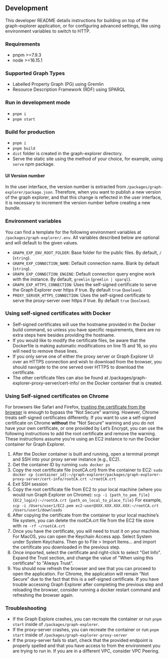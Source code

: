## Development
This developer README details instructions for building on top of the graph-explorer application, or for configuring advanced settings, like using environment variables to switch to HTTP.

### Requirements
- pnpm >=7.9.3
- node >=16.15.1

### Supported Graph Types
- Labelled Property Graph (PG) using Gremlin
- Resource Description Framework (RDF) using SPARQL 

### Run in development mode
- `pnpm i`
- `pnpm start`

### Build for production
- `pnpm i`
- `pnpm build`
- `dist` folder is created in the graph-explorer directory.
- Serve the static site using the method of your choice,
for example, using `serve` npm package.

#### UI Version number
In the user interface, the version number is extracted from `/packages/graph-explorer/package.json`.
Therefore, when you want to publish a new version of the graph explorer, and that this change is reflected in the user interface, it is necessary to increment the version number before creating a new bundle.

### Environment variables

You can find a template for the following environment variables at `/packages/graph-explorer/.env`. All variables described below are optional and will default to the given values.

- `GRAPH_EXP_ENV_ROOT_FOLDER`: Base folder for the public files. By default, `/` (`string`). 
- `GRAPH_EXP_CONNECTION_NAME`: Default connection name. Blank by default (`string`).
- `GRAPH_EXP_CONNECTION_ENGINE`: Default connection query engine work with the instance. By default, `gremlin` (`gremlin | sparql`).
- `GRAPH_EXP_HTTPS_CONNECTION`: Uses the self-signed certificate to serve the Graph Explorer over https if true. By default `true` (`boolean`).
- `PROXY_SERVER_HTTPS_CONNECTION`: Uses the self-signed certificate to serve the proxy-server over https if true. By default `true` (`boolean`).

### Using self-signed certificates with Docker

- Self-signed certificates will use the hostname provided in the Docker build command, so unless you have specific requirements, there are no extra steps here besides providing the hostname.
- If you would like to modify the certificate files, be aware that the Dockerfile is making automatic modifications on line 15 and 16, so you will need to remove these lines. 
- If you only serve one of either the proxy server or Graph Explorer UI over an HTTPS connection and wish to download from the browser, you should navigate to the one served over HTTPS to download the certificate.
- The other certificate files can also be found at /packages/graph-explorer-proxy-server/cert-info/ on the Docker container that is created. 

### Using Self-signed certificates on Chrome

For browsers like Safari and Firefox, [trusting the certificate from the browser](../README.md/#https-connections) is enough to bypass the “Not Secure” warning. However, Chrome treats self-signed certificates differently. If you want to use a self-signed certificate on Chrome **without** the “Not Secure” warning and you do not have your own certificate, or one provided by Let’s Encrypt, you can use the following instructions to add the root certificate and remove the warning. These instructions assume you’re using an EC2 instance to run the Docker container for Graph Explorer.

1. After the Docker container is built and running, open a terminal prompt and SSH into your proxy server instance (e.g., EC2).
2. Get the container ID by running `sudo docker ps`
3. Copy the root certificate file (rootCA.crt) from the container to EC2: `sudo docker cp {container_id}:~/graph-explorer/packages/graph-explorer-proxy-server/cert-info/rootCA.crt ~/rootCA.crt`
4. Exit SSH session 
5. Copy the root certificate file from EC2 to your local machine (where you would run Graph Explorer on Chrome): `scp -i {path_to_pem_file} {EC2_login}:~/rootCA.crt {path_on_local_to_place_file}` For example, `scp -i /Users/user1/EC2.pem ec2-user@XXX.XXX.XXX.XXX:~/rootCA.crt /Users/user1/downloads`
6. After copying the certificate from the container to your local machine’s file system, you can delete the rootCA.crt file from the EC2 file store with `rm -rf ~/rootCA.crt`
7. Once you have the certificate, you will need to trust it on your machine. For MacOS, you can open the Keychain Access app. Select System under System Keychains. Then go to File > Import Items... and import the certificate you downloaded in the previous step. 
8. Once imported, select the certificate and right-click to select "Get Info". Expand the Trust section, and change the value of "When using this certificate" to "Always Trust". 
9. You should now refresh the browser and see that you can proceed to open the application. For Chrome, the application will remain “Not Secure” due to the fact that this is a self-signed certificate. If you have trouble accessing Graph Explorer after completing the previous step and reloading the browser, consider running a docker restart command and refreshing the browser again.

### Troubleshooting
- If the Graph Explore crashes, you can recreate the container or run `pnpm start` inside of `/packages/graph-explorer`.
- If the proxy-server crashes, you can recreate the container or run `pnpm start` inside of `/packages/graph-explorer-proxy-server`
- If the proxy-server fails to start, check that the provided endpoint is properly spelled and that you have access to from the environment you are trying to run in. If you are in a different VPC, consider VPC Peering.
